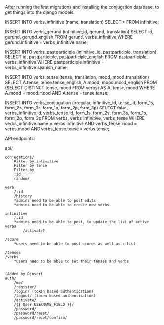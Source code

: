 After running the first migrations and installing the conjugation database, to get things into the django models:

INSERT INTO verbs_infinitive (name, translation) SELECT * FROM infinitive;

INSERT INTO verbs_gerund (infinitive_id, gerund, translation) SELECT id, gerund, gerund_english FROM gerund, verbs_infinitive WHERE gerund.infinitive = verbs_infinitive.name;

INSERT INTO verbs_pastparticiple (infinitive_id, pastparticiple, translation) SELECT id, pastparticiple, pastparticiple_english FROM pastparticiple, verbs_infinitive WHERE pastparticiple.infinitive = verbs_infinitive.spanish_name;

INSERT INTO verbs_tense (tense, translation, mood, mood_translation) 
SELECT A.tense, tense.tense_english, A.mood, mood.mood_english FROM
(SELECT DISTINCT tense, mood FROM verbs) AS A, tense, mood
WHERE A.mood = mood.mood AND A.tense = tense.tense;
		
INSERT INTO verbs_conjugation (irregular, infinitive_id, tense_id, form_1s, form_2s, form_3s, form_1p, form_2p, form_3p) SELECT false, verbs_infinitive.id, verbs_tense.id, form_1s, form_2s, form_3s, form_1p, form_2p, form_3p FROM
verbs, verbs_infinitive, verbs_tense WHERE verbs_infinitive.name = verbs.infinitive AND verbs_tense.mood = verbs.mood AND verbs_tense.tense = verbs.tense;


API endpoints:

api/

	conjugations/
		Filter by infinitive
		Filter by tense
		Filter by 
		:id
		random/

	verb
		/:id     	
		/history
		*admins need to be able to post edits
		*admins need to be able to create new verbs

	infinitive
		/:id
		*admins need to be able to post, to update the list of active verbs
			/activate?

	/score
		*users need to be able to post scores as well as a list

	/tenses
	/verbs
		*users need to be able to set their tenses and verbs


	(Added by Djoser)
	auth/
		/me/
		/register/
		/login/ (token based authentication)
		/logout/ (token based authentication)
		/activate/
		/{{ User.USERNAME_FIELD }}/
		/password/
		/password/reset/
		/password/reset/confirm/
